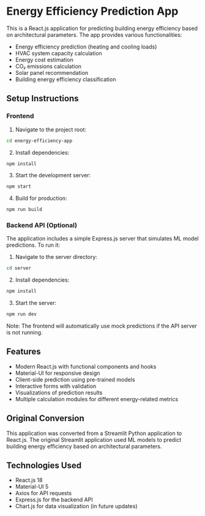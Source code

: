 # Energy Efficiency Prediction App

This is a React.js application for predicting building energy efficiency based on architectural parameters. The app provides various functionalities:

- Energy efficiency prediction (heating and cooling loads)
- HVAC system capacity calculation
- Energy cost estimation
- CO₂ emissions calculation
- Solar panel recommendation
- Building energy efficiency classification

## Setup Instructions

### Frontend

1. Navigate to the project root:
```bash
cd energy-efficiency-app
```

2. Install dependencies:
```bash
npm install
```

3. Start the development server:
```bash
npm start
```

4. Build for production:
```bash
npm run build
```

### Backend API (Optional)

The application includes a simple Express.js server that simulates ML model predictions. To run it:

1. Navigate to the server directory:
```bash
cd server
```

2. Install dependencies:
```bash
npm install
```

3. Start the server:
```bash
npm run dev
```

Note: The frontend will automatically use mock predictions if the API server is not running.

## Features

- Modern React.js with functional components and hooks
- Material-UI for responsive design
- Client-side prediction using pre-trained models
- Interactive forms with validation
- Visualizations of prediction results
- Multiple calculation modules for different energy-related metrics

## Original Conversion

This application was converted from a Streamlit Python application to React.js. The original Streamlit application used ML models to predict building energy efficiency based on architectural parameters.

## Technologies Used

- React.js 18
- Material-UI 5
- Axios for API requests
- Express.js for the backend API
- Chart.js for data visualization (in future updates)